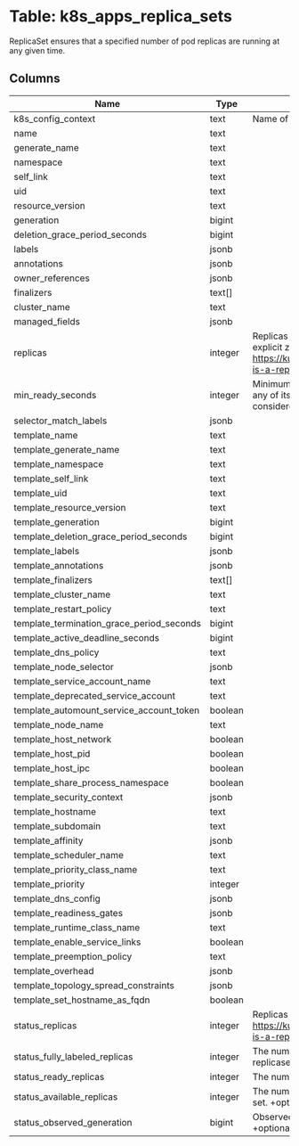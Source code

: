 
# Table: k8s_apps_replica_sets
ReplicaSet ensures that a specified number of pod replicas are running at any given time.
## Columns
| Name        | Type           | Description  |
| ------------- | ------------- | -----  |
|k8s_config_context|text|Name of the context from k8s configuration.|
|name|text||
|generate_name|text||
|namespace|text||
|self_link|text||
|uid|text||
|resource_version|text||
|generation|bigint||
|deletion_grace_period_seconds|bigint||
|labels|jsonb||
|annotations|jsonb||
|owner_references|jsonb||
|finalizers|text[]||
|cluster_name|text||
|managed_fields|jsonb||
|replicas|integer|Replicas is the number of desired replicas. This is a pointer to distinguish between explicit zero and unspecified. Defaults to 1. More info: https://kubernetes.io/docs/concepts/workloads/controllers/replicationcontroller/#what-is-a-replicationcontroller +optional|
|min_ready_seconds|integer|Minimum number of seconds for which a newly created pod should be ready without any of its container crashing, for it to be considered available. Defaults to 0 (pod will be considered available as soon as it is ready) +optional|
|selector_match_labels|jsonb||
|template_name|text||
|template_generate_name|text||
|template_namespace|text||
|template_self_link|text||
|template_uid|text||
|template_resource_version|text||
|template_generation|bigint||
|template_deletion_grace_period_seconds|bigint||
|template_labels|jsonb||
|template_annotations|jsonb||
|template_finalizers|text[]||
|template_cluster_name|text||
|template_restart_policy|text||
|template_termination_grace_period_seconds|bigint||
|template_active_deadline_seconds|bigint||
|template_dns_policy|text||
|template_node_selector|jsonb||
|template_service_account_name|text||
|template_deprecated_service_account|text||
|template_automount_service_account_token|boolean||
|template_node_name|text||
|template_host_network|boolean||
|template_host_pid|boolean||
|template_host_ipc|boolean||
|template_share_process_namespace|boolean||
|template_security_context|jsonb||
|template_hostname|text||
|template_subdomain|text||
|template_affinity|jsonb||
|template_scheduler_name|text||
|template_priority_class_name|text||
|template_priority|integer||
|template_dns_config|jsonb||
|template_readiness_gates|jsonb||
|template_runtime_class_name|text||
|template_enable_service_links|boolean||
|template_preemption_policy|text||
|template_overhead|jsonb||
|template_topology_spread_constraints|jsonb||
|template_set_hostname_as_fqdn|boolean||
|status_replicas|integer|Replicas is the most recently oberved number of replicas. More info: https://kubernetes.io/docs/concepts/workloads/controllers/replicationcontroller/#what-is-a-replicationcontroller|
|status_fully_labeled_replicas|integer|The number of pods that have labels matching the labels of the pod template of the replicaset. +optional|
|status_ready_replicas|integer|The number of ready replicas for this replica set. +optional|
|status_available_replicas|integer|The number of available replicas (ready for at least minReadySeconds) for this replica set. +optional|
|status_observed_generation|bigint|ObservedGeneration reflects the generation of the most recently observed ReplicaSet. +optional|
